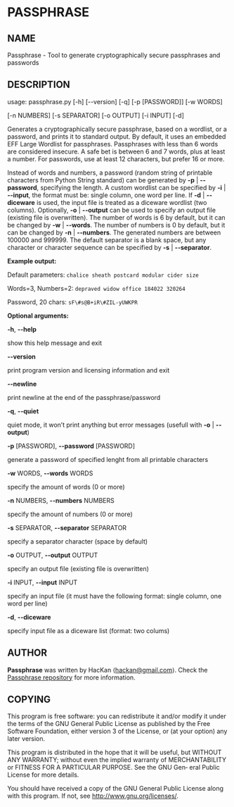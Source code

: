 # PASSPHRASE

## NAME

Passphrase - Tool to generate cryptographically secure passphrases and
passwords

## DESCRIPTION

usage: passphrase.py \[-h\] \[--version\] \[-q\] \[-p \[PASSWORD\]\]
\[-w WORDS\]

\[-n NUMBERS\] \[-s SEPARATOR\] \[-o OUTPUT\] \[-i INPUT\] \[-d\]

Generates a cryptographically secure passphrase, based on a wordlist, or
a password, and prints it to standard output. By default, it uses an
embedded EFF Large Wordlist for passphrases. Passphrases with less than
6 words are considered insecure. A safe bet is between 6 and 7 words,
plus at least a number. For passwords, use at least 12 characters, but
prefer 16 or more.

Instead of words and numbers, a password (random string of printable
characters from Python String standard) can be generated by **-p** |
**--password**, specifying the length. A custom wordlist can be
specified by **-i** | **--input**, the format must be: single column,
one word per line. If **-d** | **--diceware** is used, the input file is
treated as a diceware wordlist (two columns). Optionally, **-o** |
**--output** can be used to specify an output file (existing file is
overwritten). The number of words is 6 by default, but it can be changed
by **-w** | **--words**. The number of numbers is 0 by default, but it
can be changed by **-n** | **--numbers**. The generated numbers are
between 100000 and 999999. The default separator is a blank space, but any
character or character sequence can be specified by **-s** |
**--separator**.

**Example output:**

Default parameters: `chalice sheath postcard modular cider size`

Words=3, Numbers=2: `depraved widow office 184022 320264`

Password, 20 chars: `sF\#s@B+iR\#ZIL-yUWKPR`

**Optional arguments:**

**-h**, **--help**

show this help message and exit

**--version**

print program version and licensing information and exit

**--newline**

print newline at the end of the passphrase/password

**-q**, **--quiet**

quiet mode, it won’t print anything but error messages (usefull with
**-o** | **--output**)

**-p** \[PASSWORD\], **--password** \[PASSWORD\]

generate a password of specified lenght from all printable characters

**-w** WORDS, **--words** WORDS

specify the amount of words (0 or more)

**-n** NUMBERS, **--numbers** NUMBERS

specify the amount of numbers (0 or more)

**-s** SEPARATOR, **--separator** SEPARATOR

specify a separator character (space by default)

**-o** OUTPUT, **--output** OUTPUT

specify an output file (existing file is overwritten)

**-i** INPUT, **--input** INPUT

specify an input file (it must have the following format: single column,
one word per line)

**-d**, **--diceware**

specify input file as a diceware list (format: two colums)

## AUTHOR
**Passphrase** was written by HacKan ⟨hackan@gmail.com⟩.  Check the [Passphrase repository](https://github.com/hackancuba/passphrase-py/) for more information.

## COPYING
This  program  is  free  software:  you  can  redistribute it and/or modify it under the terms of the GNU General Public License as published by the Free Software Foundation, either version 3 of the
License, or (at your option) any later version.

This program is distributed in the hope that it will be useful, but WITHOUT ANY WARRANTY; without even the implied warranty of MERCHANTABILITY or FITNESS FOR A PARTICULAR PURPOSE.  See the GNU  Gen‐
eral Public License for more details.

You should have received a copy of the GNU General Public License along with this program.  If not, see <http://www.gnu.org/licenses/>.
